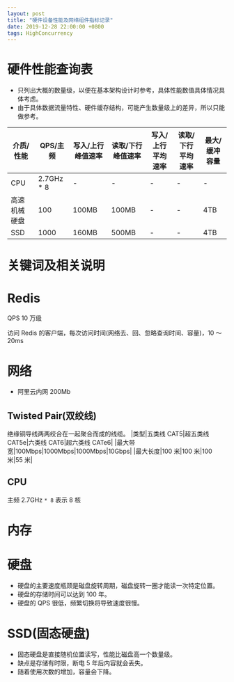 ```yaml
---
layout: post
title: "硬件设备性能及网络组件指标记录"
date: 2019-12-28 22:00:00 +0800
tags: HighConcurrency
---
```


# 硬件性能查询表

- 只列出大概的数量级，以便在基本架构设计时参考，具体性能数值具体情况具体考虑。
- 由于具体数据流量特性、硬件缓存结构，可能产生数量级上的差异，所以只能做参考。

| 介质/性能    | QPS/主频    | 写入/上行峰值速率 | 读取/下行峰值速率 | 写入/上行平均速率 | 读取/下行平均速率 | 最大/缓冲容量 |
| ------------ | ----------- | ----------------- | ----------------- | ----------------- | ----------------- | ------------- |
| CPU          | 2.7GHz \* 8 | -                 | -                 | -                 | -                 | -             |
| 高速机械硬盘 | 100         | 100MB             | 100MB             | -                 | -                 | 4TB           |
| SSD          | 1000        | 160MB             | 500MB             | -                 | -                 | 4TB           |

# 关键词及相关说明

# Redis

QPS 10 万级

访问 Redis 的客户端，每次访问时间(网络去、回、忽略查询时间、容量)，10 ～ 20ms

# 网络

- 阿里云内网 200Mb

## Twisted Pair(双绞线)

绝缘铜导线两两绞合在一起聚合而成的线缆。
|类型|五类线 CAT5|超五类线 CAT5e|六类线 CAT6|超六类线 CATe6|
|最大带宽|100Mbps|1000Mbps|1000Mbps|10Gbps|
|最大长度|100 米|100 米|100 米|55 米|

## CPU

主频 2.7GHz
`* 8` 表示 8 核

# 内存

# 硬盘

- 硬盘的主要速度瓶颈是磁盘旋转周期，磁盘旋转一圈才能读一次特定位置。
- 硬盘的存储时间可以达到 100 年。
- 硬盘的 QPS 很低，频繁切换将导致速度很慢。

# SSD(固态硬盘)

- 固态硬盘是直接随机位置读写，性能比磁盘高一个数量级。
- 缺点是存储有时限，断电 5 年后内容就会丢失。
- 随着使用次数的增加，容量会下降。
